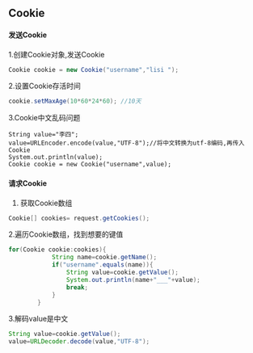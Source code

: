 ## Cookie
#### 发送Cookie
1.创建Cookie对象,发送Cookie
```java
Cookie cookie = new Cookie("username","lisi	");
```
2.设置Cookie存活时间
```java
cookie.setMaxAge(10*60*24*60); //10天
```
3.Cookie中文乱码问题
```
String value="李四";
value=URLEncoder.encode(value,"UTF-8");//将中文转换为utf-8编码,再传入Cookie
System.out.println(value);
Cookie cookie = new Cookie("username",value);
```
#### 请求Cookie  
1. 获取Cookie数组  
```java
Cookie[] cookies= request.getCookies();
```
2.遍历Cookie数组，找到想要的键值  
```java
for(Cookie cookie:cookies){
			String name=cookie.getName();
			if("username".equals(name)){
				String value=cookie.getValue();
				System.out.println(name+"___"+value);
				break;
			}
		}
```
3.解码value是中文  
```java
String value=cookie.getValue();
value=URLDecoder.decode(value,"UTF-8");
```
